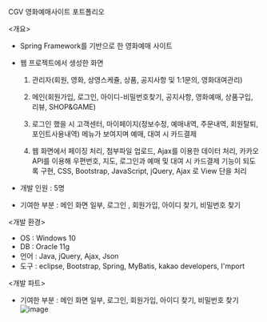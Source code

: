 CGV 영화예매사이트 포트폴리오

<개요>

 - Spring Framework를 기반으로 한 영화예매 사이트

 - 웹 프로젝트에서 생성한 화면
   1. 관리자(회원, 영화, 상영스케쥴, 상품, 공지사항 및 1:1문의, 영화대여관리)
   2. 메인(회원가입, 로그인, 아이디-비밀번호찾기, 공지사항, 영화예매, 상품구입, 리뷰, SHOP&GAME)
   3. 로그인 했을 시  고객센터, 마이페이지(정보수정, 예매내역, 주문내역, 회원탈퇴, 포인트사용내역)
      메뉴가 보여지며 예매, 대여 시 카드결제 
 
   4. 웹 화면에서 페이징 처리, 첨부파일 업로드, Ajax를 이용한 데이터 처리,
      카카오 API를 이용해 우편번호, 지도, 로그인과 예매 및 대여 시 카드결제 기능이 되도록 구현,
      CSS, Bootstrap, JavaScript, jQuery, Ajax 로 View 단을 처리

- 개발 인원 : 5명
- 기여한 부분 : 메인 화면 일부, 로그인 , 회원가입, 아이디 찾기, 비밀번호 찾기

<개발 환경>
- OS : Windows 10
- DB : Oracle 11g
- 언어 : Java, jQuery, Ajax, Json
- 도구 : eclipse, Bootstrap, Spring, MyBatis, kakao developers, I'mport

<개발 파트>
- 기여한 부분 : 메인 화면 일부, 로그인, 회원가입, 아이디 찾기, 비밀번호 찾기
![image](https://user-images.githubusercontent.com/78652436/127478820-4ba8530d-4096-4bb1-a242-3d21f5fbb833.png)
